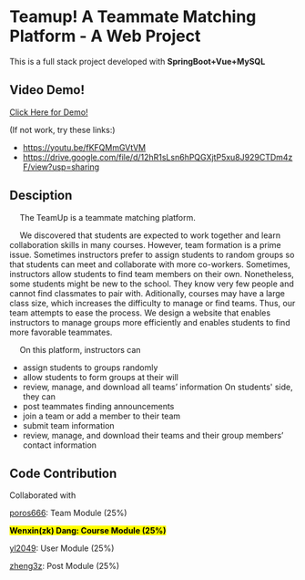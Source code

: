 # Teamup! A Teammate Matching Platform - A Web Project
This is a full stack project developed with **SpringBoot+Vue+MySQL**

## Video Demo!
[Click Here for Demo!](https://youtu.be/fKFQMmGVtVM) 

(If not work, try these links:)
- https://youtu.be/fKFQMmGVtVM
- https://drive.google.com/file/d/12hR1sLsn6hPQGXjtP5xu8J929CTDm4zF/view?usp=sharing

## Desciption
&emsp; The TeamUp is a teammate matching platform. 

&emsp; We discovered that students are expected to work together and learn collaboration skills in many courses. However, team formation is a prime issue. Sometimes instructors prefer to assign students to random groups so that students can meet and collaborate with more co-workers. Sometimes, instructors allow students to find team members on their own. Nonetheless, some students might be new to the school. They know very few people and cannot find classmates to pair with. Aditionally, courses may have a large class size, which increases the difficulty to manage or find teams. Thus, our team attempts to ease the process. We design a website that enables instructors to manage groups more efficiently and enables students to find more favorable teammates. 

&emsp; On this platform, instructors can 
- assign students to groups randomly
- allow students to form groups at their will
- review, manage, and download all teams’ information
  On students' side, they can
- post teammates finding announcements
- join a team or add a member to their team
- submit team information
- review, manage, and download their teams and their group members’ contact information


## Code Contribution
Collaborated with 

[poros666](https://github.com/poros666): Team Module (25%)

**<mark>Wenxin(zk) Dang: Course Module (25%)</mark>**

[yl2049](https://github.com/yl2049): User Module (25%)

[zheng3z](https://github.com/zheng3z): Post Module (25%)


